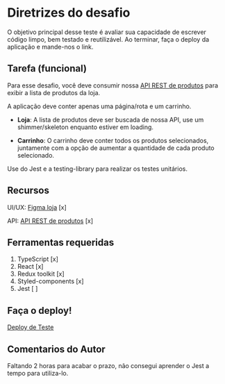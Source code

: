 # Diretrizes do desafio

O objetivo principal desse teste é avaliar sua capacidade de escrever código limpo, bem testado e reutilizável. Ao terminar, faça o deploy da aplicação e mande-nos o link.

## Tarefa (funcional)

Para esse desafio, você deve consumir nossa [API REST de produtos](https://mks-challenge-api-frontend.herokuapp.com/api-docs/) para exibir a lista de produtos da loja.

A aplicação deve conter apenas uma página/rota e um carrinho.

- <b>Loja</b>: A lista de produtos deve ser buscada de nossa API, use um shimmer/skeleton enquanto estiver em loading.

- <b>Carrinho</b>: O carrinho deve conter todos os produtos selecionados, juntamente com a opção de aumentar a quantidade de cada produto selecionado.

Use do Jest e a testing-library para realizar os testes unitários.

## Recursos

UI/UX: [Figma loja](https://www.figma.com/file/Z4z8osDbK1ET7cjNzFRMrK/MKS-Front-end-challenge?node-id=0%3A1) [x]

API: [API REST de produtos](https://mks-challenge-api-frontend.herokuapp.com/api-docs/) [x]

## Ferramentas requeridas

1. TypeScript [x]
2. React [x]
3. Redux toolkit [x]
4. Styled-components [x]
5. Jest [ ]

## Faça o deploy!

[Deploy de Teste](https://main--mks-sistemas-rafilkl.netlify.app/)

## Comentarios do Autor

Faltando 2 horas para acabar o prazo, não consegui aprender o Jest a tempo para utiliza-lo.

